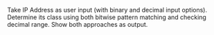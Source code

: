Take IP Address as user input (with binary and decimal input options). Determine its class using both bitwise pattern matching and checking decimal range. Show both approaches as output.